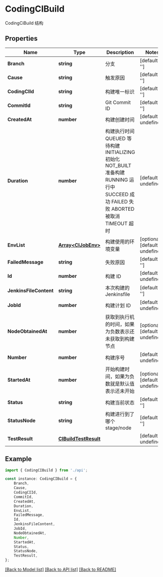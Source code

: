 # CodingCIBuild

CodingCiBuild 结构

## Properties

Name | Type | Description | Notes
------------ | ------------- | ------------- | -------------
**Branch** | **string** | 分支 | [default to '']
**Cause** | **string** | 触发原因 | [default to '']
**CodingCIId** | **string** | 构建唯一标识 | [default to '']
**CommitId** | **string** | Git Commit ID | [default to '']
**CreatedAt** | **number** | 构建创建时间 | [default to undefined]
**Duration** | **number** | 构建执行时间 QUEUED  等待构建 INITIALIZING  初始化 NOT_BUILT  准备构建 RUNNING  运行中 SUCCEED  成功 FAILED  失败 ABORTED  被取消 TIMEOUT  超时 | [default to undefined]
**EnvList** | [**Array&lt;CIJobEnv&gt;**](CIJobEnv.md) | 构建使用的环境变量 | [optional] [default to undefined]
**FailedMessage** | **string** | 失败原因 | [default to '']
**Id** | **number** | 构建 ID | [default to undefined]
**JenkinsFileContent** | **string** | 本次构建的 Jenkinsfile | [default to '']
**JobId** | **number** | 构建计划 ID | [default to undefined]
**NodeObtainedAt** | **number** | 获取到执行机的时间，如果为负数表示还未获取到构建节点 | [optional] [default to undefined]
**Number** | **number** | 构建序号 | [default to undefined]
**StartedAt** | **number** | 开始构建时间，如果为负数就是默认值表示还未开始 | [optional] [default to undefined]
**Status** | **string** | 构建当前状态 | [default to '']
**StatusNode** | **string** | 构建进行到了哪个 stage/node | [default to '']
**TestResult** | [**CIBuildTestResult**](CIBuildTestResult.md) |  | [default to undefined]

## Example

```typescript
import { CodingCIBuild } from './api';

const instance: CodingCIBuild = {
    Branch,
    Cause,
    CodingCIId,
    CommitId,
    CreatedAt,
    Duration,
    EnvList,
    FailedMessage,
    Id,
    JenkinsFileContent,
    JobId,
    NodeObtainedAt,
    Number,
    StartedAt,
    Status,
    StatusNode,
    TestResult,
};
```

[[Back to Model list]](../README.md#documentation-for-models) [[Back to API list]](../README.md#documentation-for-api-endpoints) [[Back to README]](../README.md)
